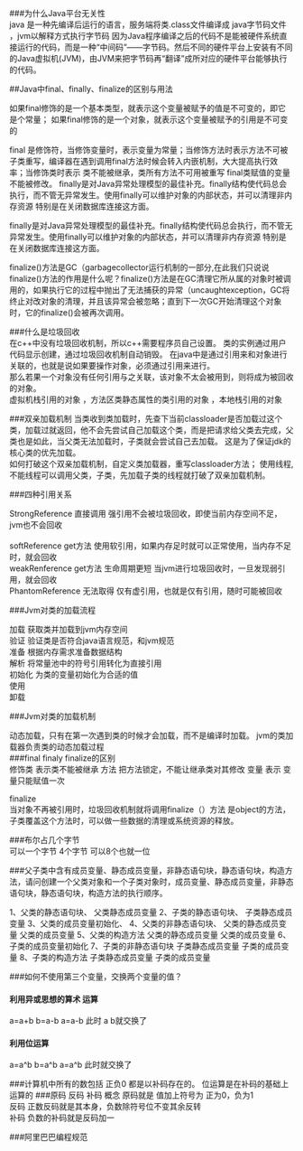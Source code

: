 ###为什么Java平台无关性 <br/>
java 是一种先编译后运行的语言，服务端将类.class文件编译成 java字节码文件 ，jvm以解释方式执行字节码
因为Java程序编译之后的代码不是能被硬件系统直接运行的代码，而是一种“中间码”——字节码。然后不同的硬件平台上安装有不同的Java虚拟机(JVM)，由JVM来把字节码再“翻译”成所对应的硬件平台能够执行的代码。

##Java中final、finally、finalize的区别与用法 

 如果final修饰的是一个基本类型，就表示这个变量被赋予的值是不可变的，即它是个常量；
 如果final修饰的是一个对象，就表示这个变量被赋予的引用是不可变的

final 是修饰符，当修饰变量时，表示变量为常量；当修饰方法时表示方法不可被子类重写，编译器在遇到调用final方法时候会转入内嵌机制，大大提高执行效率；当修饰类时表示 类不能被继承，类所有方法不可用被重写 final类赋值的变量不能被修改。 
finally是对Java异常处理模型的最佳补充。finally结构使代码总会执行，而不管无异常发生。使用finally可以维护对象的内部状态，并可以清理非内存资源 特别是在关闭数据库连接这方面。​

finally是对Java异常处理模型的最佳补充。finally结构使代码总会执行，而不管无异常发生。使用finally可以维护对象的内部状态，并可以清理非内存资源
特别是在关闭数据库连接这方面。

finalize()方法是GC（garbagecollector运行机制的一部分,在此我们只说说finalize()方法的作用是什么呢？finalize()方法是在GC清理它所从属的对象时被调用的，如果执行它的过程中抛出了无法捕获的异常（uncaughtexception，GC将终止对改对象的清理，并且该异常会被忽略；直到下一次GC开始清理这个对象时，它的finalize()会被再次调用。

###什么是垃圾回收<br/>
在c++中没有垃圾回收机制，所以c++需要程序员自己设置。
类的实例通过用户代码显示创建，通过垃圾回收机制自动销毁。
在java中是通过引用来和对象进行关联的，也就是说如果要操作对象，必须通过引用来进行。<br/>
那么若果一个对象没有任何引用与之关联，该对象不太会被用到，则将成为被回收的对象。<br/>
虚拟机栈引用的对象 ，方法区类静态属性的类引用的对象 ，本地栈引用的对象<br/>

###双亲加载机制 
当类收到类加载时，先查下当前classloader是否加载过这个类，加载过就返回，他不会先尝试自己加载这个类，而是把请求给父类去完成，父类也是如此，当父类无法加载时，子类就会尝试自己去加载。
这是为了保证jdk的核心类的优先加载。<br/>
如何打破这个双亲加载机制，自定义类加载器，重写classloader方法；
使用线程,不能线程可以调用父类，子类，先加载子类的线程就打破了双亲加载机制。

###四种引用关系 

StrongReference 直接调用 强引用不会被垃圾回收，即使当前内存空间不足，jvm也不会回收 <br/>  
softReference get方法  使用软引用，如果内存足时就可以正常使用，当内存不足时，就会回收 <br/>
weakRenference get方法   生命周期更短 当jvm进行垃圾回收时，一旦发现弱引用，就会回收  <br/>
PhantomReference  无法取得  仅有虚引用，也就是仅有引用，随时可能被回收 <br/>


###Jvm对类的加载流程  <br/>

加载 获取类并加载到jvm内存空间  <br/>
验证 验证类是否符合java语言规范，和jvm规范  <br/>
准备 根据内存需求准备数据结构 <br/>
解析 将常量池中的符号引用转化为直接引用  <br/>
初始化 为类的变量初始化为合适的值  <br/>
使用 <br/>
卸载 <br/>



###Jvm对类的加载机制  <br/>

动态加载，只有在第一次遇到类的时候才会加载，而不是编译时加载。
jvm的类加载器负责类的动态加载过程  
###final  finaly  finalize的区别  <br/>
修饰类 表示类不能被继承 
方法  把方法锁定，不能让继承类对其修改 
变量 表示 变量只能赋值一次 

finalize  
当对象不再被引用时，垃圾回收机制就将调用finalize（）方法 
是object的方法，子类覆盖这个方法时，可以做一些数据的清理或系统资源的释放。



###布尔占几个字节 <br/>
可以一个字节 
4个字节 
可以8个也就一位


###父子类中含有成员变量、静态成员变量，非静态语句块，静态语句块，构造方法，请问创建一个父类对象和一个子类对象时，成员变量、静态成员变量，非静态语句块，静态语句块，构造方法的执行顺序。<br/>


1、父类的静态语句块、
父类静态成员变量
2、子类的静态语句块、
子类静态成员变量
3、父类的成员变量初始化、
4、父类的非静态语句块、
父类的静态成员变量
父类的成员变量
5、父类的构造方法
父类的静态成员变量
父类的成员变量
6、子类的成员变量初始化
7、子类的非静态语句块
子类静态成员变量
子类的成员变量
8、子类的构造方法
子类静态成员变量
子类的成员变量


###如何不使用第三个变量，交换两个变量的值？<br/>
#### 利用异或思想的算术 运算  <br/>
a=a+b
b=a-b
a=a-b
此时 a b就交换了
#### 利用位运算 <br/>
a=a^b
b=a^b
a=a^b
此时就交换了


###计算机中所有的数包括 正负0  都是以补码存在的。   位运算是在补码的基础上运算的 
###原码 反码  补码 概念
原码就是 值加上符号为 正为0，负为1   <br/>
反码 正数反码就是其本身，负数除符号位不变其余反转<br/>
补码 负数的补码就是反码加一  

###阿里巴巴编程规范 


